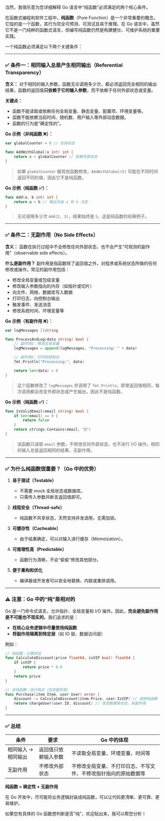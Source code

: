 当然，我很乐意为您详细解释 Go 语言中“纯函数”必须满足的两个核心条件。

在函数式编程和软件工程中，**纯函数**（Pure Function）是一个非常重要的概念。它指的是一个函数，其行为完全可预测、可测试且易于推理。在 Go 语言中，虽然它不是一门纯粹的函数式语言，但编写纯函数仍然是构建健壮、可维护系统的重要实践。

一个纯函数必须满足以下两个关键条件：

---

### ✅ 条件一：相同输入总是产生相同输出（Referential Transparency）

**含义：**
对于相同的输入参数，函数无论调用多少次，都必须返回完全相同的输出结果。函数的返回值**只依赖于它的输入参数**，而不依赖于任何外部状态或变量。

**关键点：**
- 函数不能读取或依赖任何全局变量、静态变量、配置项、环境变量等。
- 函数不能依赖当前时间、随机数、用户输入等外部动态数据。
- 函数的行为是“确定性的”。

**Go 示例（非纯函数 ❌）：**
```go
var globalCounter = 0 // 全局状态

func AddWithGlobal(x int) int {
    return x + globalCounter // 依赖外部状态
}
```
> 如果 `globalCounter` 被其他函数修改，`AddWithGlobal(5)` 可能在不同时间返回不同的值，因此它不是纯函数。

**Go 示例（纯函数 ✅）：**
```go
func Add(a, b int) int {
    return a + b // 输出仅由 a 和 b 决定
}
```
> 无论调用多少次 `Add(2, 3)`，结果始终是 `5`。这是纯函数的经典例子。

---

### ✅ 条件二：无副作用（No Side Effects）

**含义：**
函数在执行过程中不会修改任何外部状态，也不会产生“可观测的副作用”（observable side effects）。

**什么是副作用？**
副作用是指函数除了返回值之外，对程序或系统状态所做的任何修改或操作。常见的副作用包括：

- 修改全局变量或包级变量
- 修改输入参数指向的内存（如指针或切片）
- 向文件、网络、数据库写入数据
- 打印日志、向控制台输出
- 触发事件、发送消息
- 修改系统时间、环境变量等

**Go 示例（有副作用 ❌）：**
```go
var logMessages []string

func ProcessAndLog(data string) bool {
    // 副作用1：修改全局变量
    logMessages = append(logMessages, "Processing: " + data)

    // 副作用2：打印到控制台
    fmt.Println("Processing:", data)

    return len(data) > 0
}
```
> 这个函数修改了 `logMessages` 并调用了 `fmt.Println`，即使返回值相同，每次调用都会改变外部状态或产生输出，因此不是纯函数。

**Go 示例（纯函数 ✅）：**
```go
func IsValidEmail(email string) bool {
    if len(email) == 0 {
        return false
    }
    return strings.Contains(email, "@")
}
```
> 该函数只读取 `email` 参数，不修改任何外部状态，也不进行 I/O 操作。相同的输入总是返回相同的结果，无副作用。

---

### ✅ 为什么纯函数很重要？（Go 中的优势）

1. **易于测试（Testable）**
   - 不需要 mock 全局状态或数据库。
   - 只需传入参数并断言返回值即可。

2. **线程安全（Thread-safe）**
   - 纯函数不共享状态，天然支持并发调用，无需加锁。

3. **可缓存性（Cacheable）**
   - 由于结果确定，可以对输入进行缓存（Memoization）。

4. **可推理性高（Predictable）**
   - 函数行为清晰，不会“偷偷”修改其他部分。

5. **便于重构和优化**
   - 编译器或开发者可以安全地替换、内联或重排调用。

---

### ⚠️ 注意：Go 中的“纯”是相对的

Go 是一门命令式语言，允许指针、全局变量和 I/O 操作。因此，**完全避免副作用是不可能也不现实的**。我们追求的是：

- **在核心业务逻辑中尽量使用纯函数**
- **将副作用隔离到特定层**（如 IO 层、数据访问层）

例如：
```go
// 纯函数：计算折扣
func CalculateDiscount(price float64, isVIP bool) float64 {
    if isVIP {
        return price * 0.9
    }
    return price
}

// 非纯函数：执行购买（包含副作用）
func Purchase(item Item, user User) error {
    discount := CalculateDiscount(item.Price, user.IsVIP) // 调用纯函数
    return chargeUser(user.ID, discount) // 改变数据库状态，有副作用
}
```

---

### ✅ 总结

| 条件 | 要求 | Go 中的体现 |
|------|------|------------|
| 相同输入 → 相同输出 | 返回值只依赖输入参数 | 不读取全局变量、环境变量、时间等 |
| 无副作用 | 不修改外部状态 | 不修改全局变量、不打印日志、不写文件、不修改指针指向的原始数据等 |

**纯函数 = 确定性 + 无副作用**

在 Go 开发中，尽可能将业务逻辑封装成纯函数，可以让代码更清晰、更可靠、更易维护。

如果您有具体的 Go 函数想判断是否“纯”，欢迎贴出来，我可以帮您分析！
